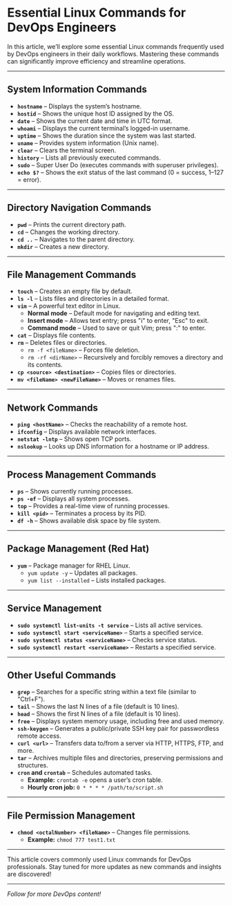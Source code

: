 # Essential Linux Commands for DevOps Engineers

In this article, we’ll explore some essential Linux commands frequently used by DevOps engineers in their daily workflows. Mastering these commands can significantly improve efficiency and streamline operations.

---

## System Information Commands
- **`hostname`** – Displays the system’s hostname.
- **`hostid`** – Shows the unique host ID assigned by the OS.
- **`date`** – Shows the current date and time in UTC format.
- **`whoami`** – Displays the current terminal’s logged-in username.
- **`uptime`** – Shows the duration since the system was last started.
- **`uname`** – Provides system information (Unix name).
- **`clear`** – Clears the terminal screen.
- **`history`** – Lists all previously executed commands.
- **`sudo`** – Super User Do (executes commands with superuser privileges).
- **`echo $?`** – Shows the exit status of the last command (0 = success, 1–127 = error).

---

## Directory Navigation Commands
- **`pwd`** – Prints the current directory path.
- **`cd`** – Changes the working directory.
- **`cd ..`** – Navigates to the parent directory.
- **`mkdir`** – Creates a new directory.

---

## File Management Commands
- **`touch`** – Creates an empty file by default.
- **`ls -l`** – Lists files and directories in a detailed format.
- **`vim`** – A powerful text editor in Linux.
  - **Normal mode** – Default mode for navigating and editing text.
  - **Insert mode** – Allows text entry; press "i" to enter, "Esc" to exit.
  - **Command mode** – Used to save or quit Vim; press ":" to enter.
- **`cat`** – Displays file contents.
- **`rm`** – Deletes files or directories.
  - `rm -f <fileName>` – Forces file deletion.
  - `rm -rf <dirName>` – Recursively and forcibly removes a directory and its contents.
- **`cp <source> <destination>`** – Copies files or directories.
- **`mv <fileName> <newFileName>`** – Moves or renames files.

---

## Network Commands
- **`ping <hostName>`** – Checks the reachability of a remote host.
- **`ifconfig`** – Displays available network interfaces.
- **`netstat -lntp`** – Shows open TCP ports.
- **`nslookup`** – Looks up DNS information for a hostname or IP address.

---

## Process Management Commands
- **`ps`** – Shows currently running processes.
- **`ps -ef`** – Displays all system processes.
- **`top`** – Provides a real-time view of running processes.
- **`kill <pid>`** – Terminates a process by its PID.
- **`df -h`** – Shows available disk space by file system.

---

## Package Management (Red Hat)
- **`yum`** – Package manager for RHEL Linux.
  - `yum update -y` – Updates all packages.
  - `yum list --installed` – Lists installed packages.

---

## Service Management
- **`sudo systemctl list-units -t service`** – Lists all active services.
- **`sudo systemctl start <serviceName>`** – Starts a specified service.
- **`sudo systemctl status <serviceName>`** – Checks service status.
- **`sudo systemctl restart <serviceName>`** – Restarts a specified service.

---

## Other Useful Commands
- **`grep`** – Searches for a specific string within a text file (similar to "Ctrl+F").
- **`tail`** – Shows the last N lines of a file (default is 10 lines).
- **`head`** – Shows the first N lines of a file (default is 10 lines).
- **`free`** – Displays system memory usage, including free and used memory.
- **`ssh-keygen`** – Generates a public/private SSH key pair for passwordless remote access.
- **`curl <url>`** – Transfers data to/from a server via HTTP, HTTPS, FTP, and more.
- **`tar`** – Archives multiple files and directories, preserving permissions and structures.
- **`cron` and `crontab`** – Schedules automated tasks.
  - **Example:** `crontab -e` opens a user’s cron table.
  - **Hourly cron job:** `0 * * * * /path/to/script.sh`

---

## File Permission Management
- **`chmod <octalNumber> <fileName>`** – Changes file permissions.
  - **Example:** `chmod 777 test1.txt`

---

This article covers commonly used Linux commands for DevOps professionals. Stay tuned for more updates as new commands and insights are discovered!

---

*Follow for more DevOps content!*
